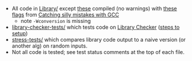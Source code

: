 - All code in [Library/](https://github.com/lrvideckis/Programming-Team-Code/tree/master/Library) except [these](https://github.com/lrvideckis/Programming-Team-Code/blob/master/tests/stress-tests/test_utilities/scripts/skip_headers.txt) compiled (no warnings) with [these flags](https://github.com/lrvideckis/Programming-Team-Code/blob/master/tests/stress-tests/test_utilities/scripts/compile_flags.txt) from [Catching silly mistakes with GCC](https://codeforces.com/blog/entry/15547)
  - note `-Wconversion` is missing
- [library-checker-tests/](https://github.com/lrvideckis/Programming-Team-Code/tree/master/tests/library-checker-tests) which tests code on [Library Checker](https://judge.yosupo.jp/) ([steps to setup](https://online-judge-tools.github.io/verification-helper/installer.html))
- [stress-tests/](https://github.com/lrvideckis/Programming-Team-Code/tree/master/tests/stress-tests) which compares library code output to a naive version (or another alg) on random inputs.
-  Not all code is tested; see test status comments at the top of each file.
